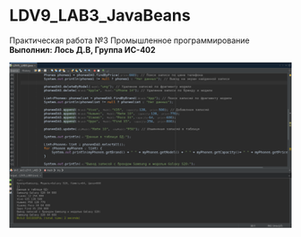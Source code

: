 # LDV9_LAB3_JavaBeans

Практическая работа №3 Промышленное программирование <br />
**Выполнил: Лось Д.В, Группа ИС-402**

![Screenshot](screenshot.png)


